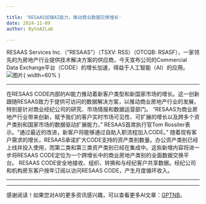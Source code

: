 ```yaml
---

title: 'RESAAS加强AI能力，推动商业数据交换增长'
date: 2024-11-09
author: ByteAILab

---
```


RESAAS Services Inc.（“RESAAS”）（TSXV: RSS）（OTCQB: RSASF），一家领先的为房地产行业提供技术解决方案的供应商，今天宣布公司的Commercial Data Exchange平台（CODE）的增长加速，得益于人工智能（AI）的应用。![图片](https://ai-techpark.com/wp-content/uploads/2024/11/RESAAS-960x540.jpg){ width=60% }

---

在RESAAS CODE内部的AI能力推动着新客户类型和新国家市场的增长。这一创新跟随RESAAS致力于提供可访问的数据解决方案，以推动商业房地产行业的发展，特别是针对商业经纪公司的研究、市场情报和数据运营部门。
“RESAAS为商业房地产行业带来创新，赋予我们的客户实时市场可见性、可扩展的增长以及跨多个资产类别和国家市场的数据驱动扩展能力，” RESAAS首席执行官Tom Rossiter表示。“通过最近的改进，新客户将能够通过自助入职流程加入CODE。”
随着现有客户需求的增长，RESAAS承诺扩大CODE支持的资产类别数量。办公资产类别已经上线并投入使用，而第二类和第三类资产类别已经在集成中。这些新增内容将进一步将RESAAS CODE定位为一个跨增长中的商业房地产类别的全面数据交换平台。
RESAAS CODE安全地接收、组织、转换和与经纪客户共享数据。经纪公司和机构房东客户按年订阅以访问RESAAS CODE，产生月度循环收入。

---
---
感谢阅读！如果您对AI的更多资讯感兴趣，可以查看更多AI文章：[GPTNB](https://gptnb.com)。